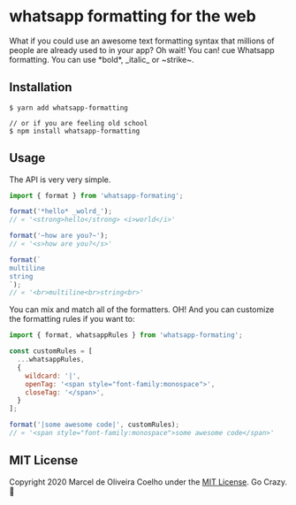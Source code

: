 # whatsapp formatting for the web

What if you could use an awesome text formatting syntax that millions of people are already used to in your app? Oh wait! You can! cue Whatsapp formatting. You can use \*bold*, \_italic_ or \~strike~.

## Installation
```shell
$ yarn add whatsapp-formatting

// or if you are feeling old school
$ npm install whatsapp-formatting
```

## Usage
The API is very very simple.
```javascript
import { format } from 'whatsapp-formating';

format('*hello* _wolrd_');
// « '<strong>hello</strong> <i>world</i>'

format('~how are you?~');
// « '<s>how are you?</s>'

format(`
multiline
string
`);
// « '<br>multiline<br>string<br>'
```
You can mix and match all of the formatters. OH! And you can customize the formatting rules if you want to:
```javascript
import { format, whatsappRules } from 'whatsapp-formating';

const customRules = [
  ...whatsappRules,
  {
    wildcard: '|',
    openTag: '<span style="font-family:monospace">',
    closeTag: '</span>',
  }
];

format('|some awesome code|', customRules);
// « '<span style="font-family:monospace">some awesome code</span>'
```
## MIT License
Copyright 2020 Marcel de Oliveira Coelho under the [MIT License](https://github.com/flasd/whatsapp-formatting/blob/master/LICENSE).
Go Crazy. :rocket:
